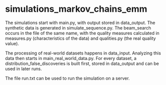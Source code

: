 # simulations_markov_chains_emm

The simulations start with main.py, with output stored in data_output. The synthetic data is generated in simulate_sequence.py.
The beam_search occurs in the file of the same name, with the quality measures calculated in measures.py (characteristics of the data) and qualities.py (the real quality value).

The processing of real-world datasets happens in data_input. Analyzing this data then starts in main_real_world_data.py.
For every dataset, a distribution_false_discoveries is built first, stored in data_output and can be used in later runs.

The file run.txt can be used to run the simulation on a server.

